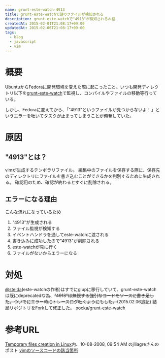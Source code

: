 ```yaml
---
name: grunt-este-watch-4913
title: grunt-este-watchで謎のファイルが検知される
description: grunt-este-watchで"4913"が検知されるお話
createdAt: 2015-02-01T21:08:17+09:00
updatedAt: 2015-02-06T21:08:17+09:00
tags:
  - blog
  - javascript
  - vim
---
```

# 概要

UbuntuからFedoraに開発環境を変えた際に起こったこと。いつも開発ディレクトリ以下を[grunt-este-watch](https://github.com/steida/grunt-este-watch)で監視し、コンパイルやファイルの移動等行っている。

しかし、Fedoraに変えてから、「"4913"というファイルが見つからないよ！」というエラーを吐いてタスクが止まってしまうことが頻発していた。

# 原因

## "4913"とは？

vimが生成するテンポラリファイル。 編集中のファイルを保存する際に、保存先のディレクトリにファイルを書き込むことができるかを判別するために生成される。 確認用のため、確認が終わるとすぐに削除される。

## エラーになる理由

こんな流れになっているため

1. "4913"が生成される
1. ファイル監視が検知する
1. イベントハンドラを通してeste-watchに渡される
1. 書き込みに成功したので"4913"が削除される
1. este-watchが見に行く
1. ファイルがないからエラーになる

# 対処
[@steida](https://github.com/steida)\(este-watchの作者\)はすでにglupに移行していて、grunt-este-watchは既にdeprecatedな為、~~"4913"は無視する強引なコードをソースに書き足した。ついでにエラー時にトレースログ吐くようにもした。~~\(2015.02.06追記\)
結局リポジトリをForkして修正した。[ pocka/grunt-este-watch](https://github.com/pocka/grunt-este-watch)


# 参考URL
[Temporary files creation in Linux](http://www.linuxquestions.org/questions/linux-general-1/temporary-files-creation-in-linux-675002/)内、10-08-2008, 09:54 AM のjlliagreさんのポスト
[vimのソースコードの該当箇所](https://github.com/vim/vim/blob/53076830fea6df737455523f7e235bfe4f79864d/src/fileio.c#L3704)

